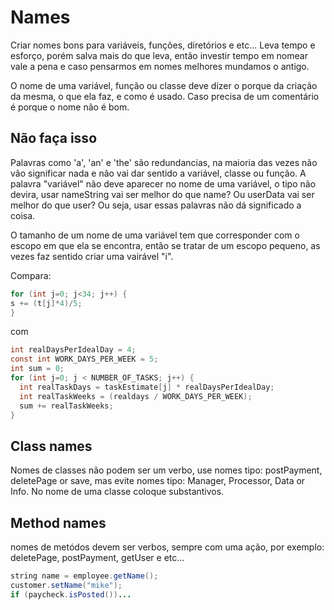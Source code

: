 # Names
Criar nomes bons para variáveis, funções, diretórios e etc... Leva tempo e esforço, porém salva mais do que leva, então investir tempo em nomear vale a pena e caso pensarmos em nomes melhores mundamos o antigo. <br/>

O nome de uma variável, função ou classe deve dizer o porque da criação da mesma, o que ela faz, e como é usado. Caso precisa de um comentário é porque o nome não é bom.<br/>

## Não faça isso
Palavras como 'a', 'an' e 'the' são redundancias, na maioria das vezes não vão significar nada e não vai dar sentido a variável, classe ou função. A palavra "variável" não deve aparecer no nome de uma variável, o tipo não devira, usar nameString vai ser melhor do que name? Ou userData vai ser melhor do que user? Ou seja, usar essas palavras não dá significado a coisa. <br/>

O tamanho de um nome de uma variável tem que corresponder com o escopo em que ela se encontra, então se tratar de um escopo pequeno, as vezes faz sentido criar uma vairável "i".<br/>

Compara:
```java
for (int j=0; j<34; j++) {
s += (t[j]*4)/5;
}
```

com

```java
int realDaysPerIdealDay = 4;
const int WORK_DAYS_PER_WEEK = 5;
int sum = 0;
for (int j=0; j < NUMBER_OF_TASKS; j++) {
  int realTaskDays = taskEstimate[j] * realDaysPerIdealDay;
  int realTaskWeeks = (realdays / WORK_DAYS_PER_WEEK);
  sum += realTaskWeeks;
}
```

## Class names
Nomes de classes não podem ser um verbo, use nomes tipo: postPayment, deletePage or save, mas evite nomes tipo: Manager, Processor, Data or Info. No nome de uma classe coloque substantivos.

## Method names
nomes de metódos devem ser verbos, sempre com uma ação, por exemplo: deletePage, postPayment, getUser e etc...  

```java
string name = employee.getName();
customer.setName("mike");
if (paycheck.isPosted())...
```
